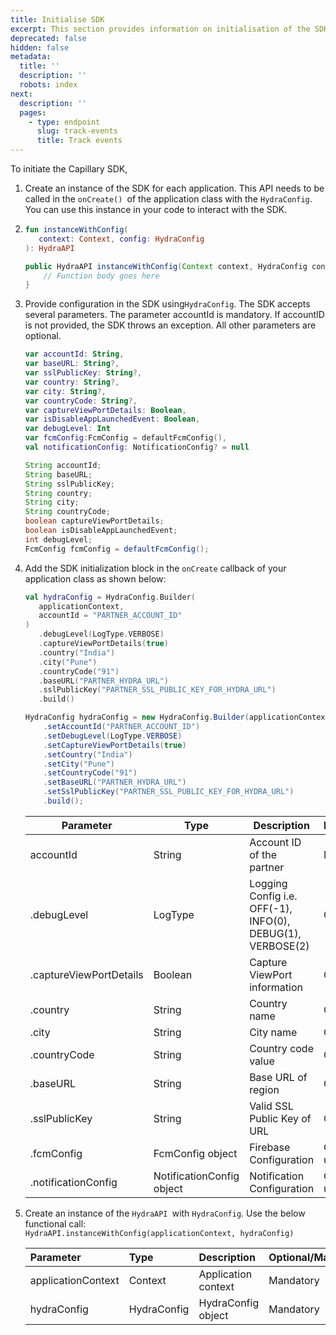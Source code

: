 ```yaml
---
title: Initialise SDK
excerpt: This section provides information on initialisation of the SDK.
deprecated: false
hidden: false
metadata:
  title: ''
  description: ''
  robots: index
next:
  description: ''
  pages:
    - type: endpoint
      slug: track-events
      title: Track events
---
```

To initiate the Capillary SDK, 

1. Create an instance of the SDK for each application. This API needs to be called in the `onCreate() `of the application class with the `HydraConfig`. You can use this instance in your code to interact with the SDK.

2. ```kotlin
   fun instanceWithConfig(  
      context: Context, config: HydraConfig  
   ): HydraAPI
   ```
   ```java
   public HydraAPI instanceWithConfig(Context context, HydraConfig config) {
       // Function body goes here
   }
   ```

3. Provide configuration in the SDK using`HydraConfig`. The SDK accepts several parameters. The parameter accountId is mandatory. If accountID is not provided, the SDK throws an exception. All other parameters are optional.

   ```kotlin
   var accountId: String,  
   var baseURL: String?,  
   var sslPublicKey: String?,  
   var country: String?,  
   var city: String?,  
   var countryCode: String?,  
   var captureViewPortDetails: Boolean,  
   var isDisableAppLaunchedEvent: Boolean,  
   var debugLevel: Int  
   var fcmConfig:FcmConfig = defaultFcmConfig(),  
   val notificationConfig: NotificationConfig? = null
   ```
   ```java
   String accountId;
   String baseURL;
   String sslPublicKey;
   String country;
   String city;
   String countryCode;
   boolean captureViewPortDetails;
   boolean isDisableAppLaunchedEvent;
   int debugLevel;
   FcmConfig fcmConfig = defaultFcmConfig();
   ```

4. Add the SDK initialization block in the `onCreate` callback of your application class as shown below:

   ```kotlin
   val hydraConfig = HydraConfig.Builder(  
      applicationContext,  
      accountId = "PARTNER_ACCOUNT_ID"  
   )  
      .debugLevel(LogType.VERBOSE)  
      .captureViewPortDetails(true)  
      .country("India")  
      .city("Pune")  
      .countryCode("91")  
      .baseURL("PARTNER_HYDRA_URL")  
      .sslPublicKey("PARTNER_SSL_PUBLIC_KEY_FOR_HYDRA_URL")  
      .build()
   ```
   ```java
   HydraConfig hydraConfig = new HydraConfig.Builder(applicationContext)
       .setAccountId("PARTNER_ACCOUNT_ID")
       .setDebugLevel(LogType.VERBOSE)
       .setCaptureViewPortDetails(true)
       .setCountry("India")
       .setCity("Pune")
       .setCountryCode("91")
       .setBaseURL("PARTNER_HYDRA_URL")
       .setSslPublicKey("PARTNER_SSL_PUBLIC_KEY_FOR_HYDRA_URL")
       .build();
   ```

   | Parameter               | Type                      | Description                                                | Mandatory/Optional                   |
   | ----------------------- | ------------------------- | ---------------------------------------------------------- | ------------------------------------ |
   | accountId               | String                    | Account ID of the partner                                  | Mandatory                            |
   | .debugLevel             | LogType                   | Logging Config i.e. OFF(-1), INFO(0), DEBUG(1), VERBOSE(2) | Optional                             |
   | .captureViewPortDetails | Boolean                   | Capture ViewPort information                               | Optional                             |
   | .country                | String                    | Country name                                               | Optional                             |
   | .city                   | String                    | City name                                                  | Optional                             |
   | .countryCode            | String                    | Country code value                                         | Optional                             |
   | .baseURL                | String                    | Base URL of region                                         | Optional                             |
   | .sslPublicKey           | String                    | Valid SSL Public Key of URL                                | Optional                             |
   | .fcmConfig              | FcmConfig object          | Firebase Configuration                                     | Optional (If not using Firebase SDK) |
   | .notificationConfig     | NotificationConfig object | Notification Configuration                                 | Optional (If not using Firebase SDK) |

5. Create an instance of the `HydraAPI `with `HydraConfig`. Use the below functional call:\
   `HydraAPI.instanceWithConfig(applicationContext, hydraConfig)`

   | Parameter          | Type        | Description         | Optional/Mandatory |
   | :----------------- | :---------- | :------------------ | :----------------- |
   | applicationContext | Context     | Application context | Mandatory          |
   | hydraConfig        | HydraConfig | HydraConfig object  | Mandatory          |

